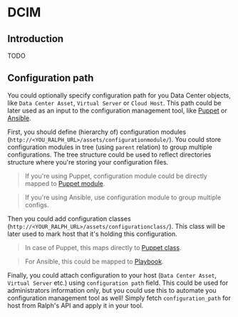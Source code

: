 # DCIM

## Introduction

TODO

## Configuration path

You could optionally specify configuration path for you Data Center objects, like
`Data Center Asset`, `Virtual Server` or `Cloud Host`. This path could be later used as an input to the configuration management tool, like [Puppet](https://puppet.com/) or [Ansible](https://www.ansible.com/).

First, you should define (hierarchy of) configuration modules (`http://<YOU_RALPH_URL>/assets/configurationmodule/`). You could store configuration modules in tree (using `parent` relation) to group multiple configurations. The tree structure could be used to reflect directories structure where you're storing your configuration files.

> If you're using Puppet, configuration module could be directly mapped to [Puppet module](https://docs.puppet.com/puppet/latest/reference/modules_fundamentals.html).

> If you're using Ansible, use configuration module to group multiple configs.

Then you could add configuration classes (`http://<YOUR_RALPH_URL>/assets/configurationclass/`). This class will be later used to mark host that it's holding this configuration.

> In case of Puppet, this maps directly to [Puppet class](https://docs.puppet.com/puppet/latest/reference/lang_classes.html).

> For Ansible, this could be mapped to [Playbook](http://docs.ansible.com/ansible/playbooks.html).

Finally, you could attach configuration to your host (`Data Center Asset`, `Virtual Server` etc.) using `configuration path` field. This could be used for administrators information only, but you could use this to automate you configuration management tool as well! Simply fetch `configuration_path` for host from Ralph's API and apply it in your tool.
